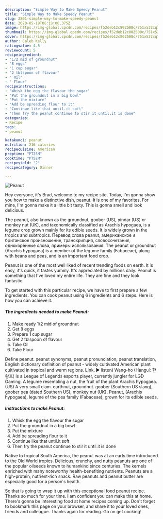 ```yaml
---
description: "Simple Way to Make Speedy Peanut"
title: "Simple Way to Make Speedy Peanut"
slug: 2801-simple-way-to-make-speedy-peanut
date: 2020-05-19T06:18:08.375Z
image: https://img-global.cpcdn.com/recipes/f52deb12c802508c/751x532cq70/peanut-recipe-main-photo.jpg
thumbnail: https://img-global.cpcdn.com/recipes/f52deb12c802508c/751x532cq70/peanut-recipe-main-photo.jpg
cover: https://img-global.cpcdn.com/recipes/f52deb12c802508c/751x532cq70/peanut-recipe-main-photo.jpg
author: Caleb Kelly
ratingvalue: 4.5
reviewcount: 5
recipeingredient:
- "1/2 mid of groundnut"
- "8 eggs"
- "1 cup sugar"
- "2 tblspoon of flavour"
- " Oil"
- " Flour"
recipeinstructions:
- "Whisk the egg the flavour the sugar"
- "Put the groundnut in a big bowl"
- "Put the mixture"
- "Add be spreading flour to it"
- "Continue like that until.it soft"
- "Then fry the peanut continue to stir it until.it is done"
categories:
- Recipe
tags:
- peanut

katakunci: peanut 
nutrition: 216 calories
recipecuisine: American
preptime: "PT25M"
cooktime: "PT52M"
recipeyield: "2"
recipecategory: Dinner

---
```



![Peanut](https://img-global.cpcdn.com/recipes/f52deb12c802508c/751x532cq70/peanut-recipe-main-photo.jpg)

Hey everyone, it's Brad, welcome to my recipe site. Today, I'm gonna show you how to make a distinctive dish, peanut. It is one of my favorites. For mine, I'm gonna make it a little bit tasty. This is gonna smell and look delicious.

The peanut, also known as the groundnut, goober (US), pindar (US) or monkey nut (UK), and taxonomically classified as Arachis hypogaea, is a legume crop grown mainly for its edible seeds. It is widely grown in the tropics and subtropics. Перевод слова peanut, американское и британское произношение, транскрипция, словосочетания, однокоренные слова, примеры использования. The peanut or groundnut (Arachis hypogaea) is a member of the legume family (Fabaceae), along with beans and peas, and is an important food crop.

Peanut is one of the most well liked of recent trending foods on earth. It is easy, it's quick, it tastes yummy. It's appreciated by millions daily. Peanut is something that I've loved my entire life. They are fine and they look fantastic.


To get started with this particular recipe, we have to first prepare a few ingredients. You can cook peanut using 6 ingredients and 6 steps. Here is how you can achieve it.

<!--inarticleads1-->

##### The ingredients needed to make Peanut:

1. Make ready 1/2 mid of groundnut
1. Get 8 eggs
1. Prepare 1 cup sugar
1. Get 2 tblspoon of flavour
1. Take  Oil
1. Take  Flour


Define peanut. peanut synonyms, peanut pronunciation, peanut translation, English dictionary definition of peanut - widely cultivated American plant cultivated in tropical and warm regions. Link. ▶️ listen) Wang-ho (Hangul: 한왕호) is a League of Legends esports player, currently jungler for LGD Gaming. A legume resembling a nut, the fruit of the plant Arachis hypogaea. (US) A very small clam. earthnut, groundnut. goober (Southern US slang), goober pea (dated Southern US), monkey nut (UK). Peanut, (Arachis hypogaea), legume of the pea family (Fabaceae), grown for its edible seeds. 

<!--inarticleads2-->

##### Instructions to make Peanut:

1. Whisk the egg the flavour the sugar
1. Put the groundnut in a big bowl
1. Put the mixture
1. Add be spreading flour to it
1. Continue like that until.it soft
1. Then fry the peanut continue to stir it until.it is done


Native to tropical South America, the peanut was at an early time introduced to the Old World tropics. Delicious, crunchy, and nutty peanuts are one of the popular oilseeds known to humankind since centuries. The kernels enriched with many noteworthy health-benefiting nutrients. Peanuts are a high-protein, nutrient-rich snack. Raw peanuts and peanut butter are especially good for a person&#39;s health. 

So that is going to wrap it up with this exceptional food peanut recipe. Thanks so much for your time. I am confident you can make this at home. There's gonna be interesting food at home recipes coming up. Don't forget to bookmark this page on your browser, and share it to your loved ones, friends and colleague. Thanks again for reading. Go on get cooking!
